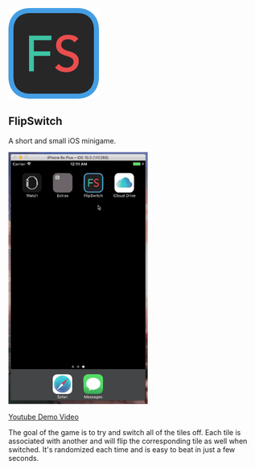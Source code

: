  ![Banner](Assets/Icon.png)

## FlipSwitch
A short and small iOS minigame.

 ![Demo](Assets/Demo.gif)

 [Youtube Demo Video](https://youtu.be/h6vuQHe5S4I)

The goal of the game is to try and switch all of the tiles off. Each tile is associated with another and will flip the corresponding tile as well when switched. It's randomized each time and is easy to beat in just a few seconds.